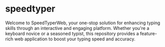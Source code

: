 # speedtyper
Welcome to SpeedTyperWeb, your one-stop solution for enhancing typing skills through an interactive and engaging platform. Whether you're a keyboard novice or a seasoned typist, this repository provides a feature-rich web application to boost your typing speed and accuracy.
